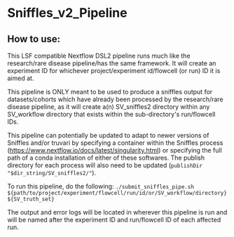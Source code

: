 # Sniffles_v2_Pipeline

## How to use:

This LSF compatible Nextflow DSL2 pipeline runs much like the research/rare disease pipeline/has the same framework. It will create an experiment ID for whichever project/experiment id/flowcell (or run) ID it is aimed at.

This pipeline is ONLY meant to be used to produce a sniffles output for datasets/cohorts which have already been processed by the research/rare disease pipeline, as it will create a(n) SV_sniffles2 directory within any SV_workflow directory that exists within the sub-directory's run/flowcell IDs.

This pipeline can potentially be updated to adapt to newer versions of Sniffles and/or truvari by specifying a container within the Sniffles process (https://www.nextflow.io/docs/latest/singularity.html) or specifying the full path of a conda installation of either of these softwares. The publish directory for each process will also need to be updated (`publishDir "$dir_string/SV_sniffles2/"`).

To run this pipeline, do the following:
`./submit_sniffles_pipe.sh ${path/to/project/experiment/flowcell/run/id/or/SV_workflow/directory} ${SV_truth_set}`

The output and error logs will be located in wherever this pipeline is run and will be named after the experiment ID and run/flowcell ID of each affected run.

